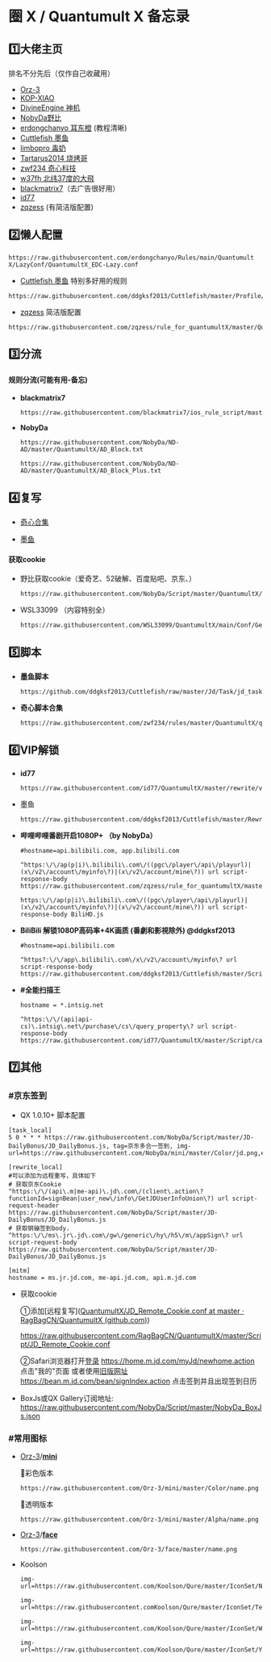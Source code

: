 # 圈 X / Quantumult X 备忘录

## 1️⃣大佬主页

排名不分先后（仅作自己收藏用）

-  [Orz-3](https://raw.githubusercontent.com/Orz-3/QuantumultX/master/Orz-3.conf)
-  [KOP-XIAO](https://raw.githubusercontent.com/KOP-XIAO/QuantumultX/master/QuantumultX_Profiles.conf)
-  [DivineEngine 神机](https://raw.githubusercontent.com/DivineEngine/Profiles/master/Quantumult/Outbound.conf)
-  [NobyDa野比](https://github.com/NobyDa)
-  [erdongchanyo 耳东橙](https://github.com/erdongchanyo/Rules/blob/main/Quantumult%20X/README.md) (教程清晰)
-  [Cuttlefish 墨鱼](https://github.com/ddgksf2013/Cuttlefish)
-  [limbopro 毒奶](https://raw.githubusercontent.com/limbopro/Profiles4limbo/main/full.conf)
-  [Tartarus2014 烧烤哥](https://raw.githubusercontent.com/Tartarus2014/QuantumultX-Script/main/QuanX.conf)
-  [zwf234 奇心科技](https://raw.githubusercontent.com/zwf234/rules/master/QuantumultX/qixin.conf)
-  [w37fh 北纬37度的大飛](https://raw.githubusercontent.com/w37fhy/QuantumultX/master/QuantumultX_diy.conf)
-  [blackmatrix7](https://github.com/blackmatrix7/ios_rule_script)（去广告很好用）
-  [ id77](https://github.com/id77/QuantumultX)
-  [zqzess](https://github.com/zqzess/rule_for_quantumultX/tree/master/QuantumultX) (有简洁版配置)

## 2️⃣懒人配置

  ```
  https://raw.githubusercontent.com/erdongchanyo/Rules/main/Quantumult X/LazyConf/QuantumultX_EDC-Lazy.conf
  ```

-  [Cuttlefish 墨鱼](https://raw.githubusercontent.com/ddgksf2013/Cuttlefish/master/Profile/QuantumultX.conf)  特别多好用的规则

  ```
  https://raw.githubusercontent.com/ddgksf2013/Cuttlefish/master/Profile/QuantumultX.conf
  ```

-  [zqzess](https://github.com/zqzess/rule_for_quantumultX/tree/master/QuantumultX) 简洁版配置

  ```
  https://raw.githubusercontent.com/zqzess/rule_for_quantumultX/master/QuantumultX/zqzess_lite.conf
  ```


## 3️⃣分流

#### 规则分流(可能有用-备忘)

- **blackmatrix7** 

  ```
  https://raw.githubusercontent.com/blackmatrix7/ios_rule_script/master/rule/QuantumultX/Advertising/Advertising.list
  ```

- **NobyDa**

  ```
  https://raw.githubusercontent.com/NobyDa/ND-AD/master/QuantumultX/AD_Block.txt
  
  https://raw.githubusercontent.com/NobyDa/ND-AD/master/QuantumultX/AD_Block_Plus.txt
  ```

## 4️⃣复写

-  [奇心合集](https://raw.githubusercontent.com/zwf234/rules/master/QuantumultX/qxrules.conf)

-  [墨鱼](https://raw.githubusercontent.com/ddgksf2013/Cuttlefish/master/Profile/QuantumultX.conf)

#### 获取cookie

- 野比获取cookie（爱奇艺、52破解、百度贴吧、京东、）

  ```
  https://raw.githubusercontent.com/NobyDa/Script/master/QuantumultX/yJs_Remote_Cookie.conf
  ```

- WSL33099 （内容特别全）

  ```
  https://raw.githubusercontent.com/WSL33099/QuantumultX/main/Conf/GetCookie.conf
  ```

## 5️⃣脚本

- **墨鱼脚本**

  ```
  https://github.com/ddgksf2013/Cuttlefish/raw/master/Jd/Task/jd_task.json
  ```

- **奇心脚本合集**

  ```
  https://raw.githubusercontent.com/zwf234/rules/master/QuantumultX/qixin.json	
  ```

## 6️⃣VIP解锁

- **id77**

  ```
  https://raw.githubusercontent.com/id77/QuantumultX/master/rewrite/vip.conf
  ```

- 墨鱼

  ```
  https://raw.githubusercontent.com/ddgksf2013/Cuttlefish/master/Rewrite/UnlockApp.conf
  ```

- **哔哩哔哩番剧开启1080P+ （by NobyDa）**

  ```
  #hostname=api.bilibili.com, app.bilibili.com
  
  ^https:\/\/ap(p|i)\.bilibili\.com\/((pgc\/player\/api\/playurl)|(x\/v2\/account\/myinfo\?)|(x\/v2\/account/mine\?)) url script-response-body https://raw.githubusercontent.com/zqzess/rule_for_quantumultX/master/js/backup/bilifj.js
  ```

  ```
  https:\/\/ap(p|i)\.bilibili\.com\/((pgc\/player\/api\/playurl)|(x\/v2\/account\/myinfo\?)|(x\/v2\/account/mine\?)) url script-response-body BiliHD.js
  ```

- **BiliBili 解锁1080P高码率+4K画质 (番劇和影視除外) @ddgksf2013**

  ```
  #hostname=api.bilibili.com
  
  ^https?:\/\/app\.bilibili\.com\/x\/v2\/account\/myinfo\? url script-response-body https://raw.githubusercontent.com/ddgksf2013/Cuttlefish/master/Script/bilibili_diy.js
  ```

- **#全能扫描王**

  ```
  hostname = *.intsig.net
  
  ^https:\/\/(api|api-cs)\.intsig\.net\/purchase\/cs\/query_property\? url script-response-body https://raw.githubusercontent.com/id77/QuantumultX/master/Script/camscanner.js
  ```

## 7️⃣其他

### #京东签到

- QX 1.0.10+ 脚本配置 

```
[task_local]
5 0 * * * https://raw.githubusercontent.com/NobyDa/Script/master/JD-DailyBonus/JD_DailyBonus.js, tag=京东多合一签到, img-url=https://raw.githubusercontent.com/NobyDa/mini/master/Color/jd.png,enabled=true
```

```
[rewrite_local]
#可以添加为远程重写，具体如下
# 获取京东Cookie
^https:\/\/(api\.m|me-api)\.jd\.com\/(client\.action\?functionId=signBean|user_new\/info\/GetJDUserInfoUnion\?) url script-request-header https://raw.githubusercontent.com/NobyDa/Script/master/JD-DailyBonus/JD_DailyBonus.js
# 获取钢镚签到body. 
^https:\/\/ms\.jr\.jd\.com\/gw\/generic\/hy\/h5\/m\/appSign\? url script-request-body https://raw.githubusercontent.com/NobyDa/Script/master/JD-DailyBonus/JD_DailyBonus.js
```

```
[mitm]
hostname = ms.jr.jd.com, me-api.jd.com, api.m.jd.com
```

- 获取cookie

  ①添加[远程复写]([QuantumultX/JD_Remote_Cookie.conf at master · RagBagCN/QuantumultX (github.com)](https://github.com/RagBagCN/QuantumultX/blob/master/Script/JD_Remote_Cookie.conf))

  https://raw.githubusercontent.com/RagBagCN/QuantumultX/master/Script/JD_Remote_Cookie.conf

  ②Safari浏览器打开[登录](https://home.m.jd.com/myJd/newhome.action)  https://home.m.jd.com/myJd/newhome.action 点击"我的"页面
      或者使用[旧版网址](https://bean.m.jd.com/bean/signIndex.action)  https://bean.m.jd.com/bean/signIndex.action 点击签到并且出现签到日历

- BoxJs或QX Gallery订阅地址: https://raw.githubusercontent.com/NobyDa/Script/master/NobyDa_BoxJs.json
                      


### #常用图标

- [Orz-3](https://github.com/Orz-3)/**[mini](https://github.com/Orz-3/mini)**

  🔘彩色版本 

  ```
  https://raw.githubusercontent.com/Orz-3/mini/master/Color/name.png
  ```

  🔘透明版本

  ```
  https://raw.githubusercontent.com/Orz-3/mini/master/Alpha/name.png
  ```

- [Orz-3](https://github.com/Orz-3)/**[face](https://github.com/Orz-3/face)**

  ```
  https://raw.githubusercontent.com/Orz-3/face/master/name.png
  ```

- Koolson

  ```
  img-url=https://raw.githubusercontent.com/Koolson/Qure/master/IconSet/Netease_Music.png
  
  img-url=https://raw.githubusercontent.comKoolson/Qure/master/IconSet/Telegram.png
  
  img-url=https://raw.githubusercontent.com/Koolson/Qure/master/IconSet/WeChat.png
  
  img-url=https://raw.githubusercontent.com/Koolson/Qure/master/IconSet/YouTube.png
  ```

  
